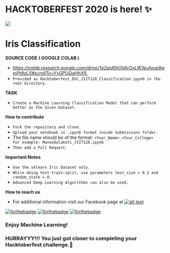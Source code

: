 # HACKTOBERFEST 2020 is here! ✨
<img src="./jiit128.png" >

# Iris Classification

**SOURCE CODE ( GOOGLE COLAB )** 
 - *https://colab.research.google.com/drive/1g2aid5hOIiArOxLW3pJjoue9wmPt9zLS#scrollTo=YvGPUQaHhXfL*
 - `Provided as Hacktoberfest_DSC_JIIT128_Classification.ipynb in the root directory.`

**TASK**
 - `Create a Machine Learning Classification Model that can perform better on the Given Dataset.`
 
**How to contribute**

 - `Fork the repository and clone.`
 - `Upload your notebook in .ipynb format inside Submissions folder.`
 -  The file name should be of the format: `<Your_Name>_<Your_College>    For example: ManasDalakoti_JIIT128.ipynb`
 - `Then add a Pull Request.`

**Important Notes**
 - `Use the sklearn Iris Dataset only.`
 - `While doing test-train-split, use parameters test_size = 0.2 and random_state = 0.`
 - `Advanced Deep Learning Algorithms can also be used.`
 
**How to reach us**
- For additional information visit our Facebook page at 
[![alt text][2.2]][2]

[2.2]: http://i.imgur.com/fep1WsG.png (http://www.facebook.com/dscjiitnoida/)

[2]: http://www.facebook.com/dscjiitnoida/

[![forthebadge](https://forthebadge.com/images/badges/open-source.svg)](https://forthebadge.com) [![forthebadge](https://forthebadge.com/images/badges/made-with-python.svg)](https://forthebadge.com) [![forthebadge](https://forthebadge.com/images/badges/built-with-love.svg)](https://forthebadge.com)

### Enjoy Machine Learning!
### HURRAYYY!!! You just got closer to completing your Hacktoberfest challenge.🌱
 
